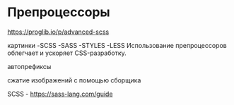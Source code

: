 # Препроцессоры 
https://proglib.io/p/advanced-scss

картинки
-SCSS
-SASS
-STYLES
-LESS
Использование препроцессоров облегчает и ускоряет CSS-разработку.

автопрефиксы

сжатие изображений с помощью сборщика

SCSS - https://sass-lang.com/guide
